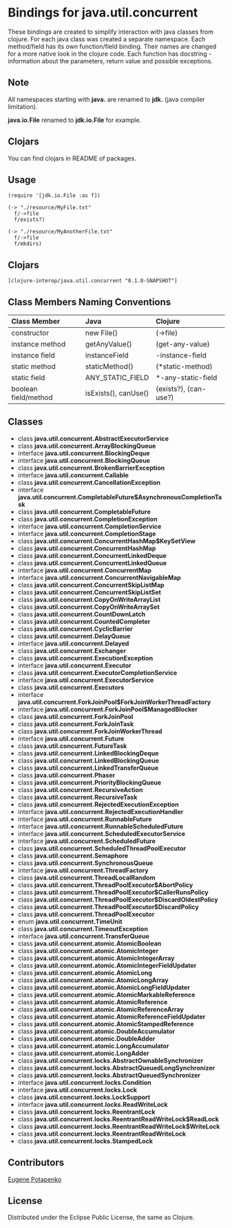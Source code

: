 # Bindings for java.util.concurrent

These bindings are created to simplify interaction with java classes from clojure.
For each java class was created a separate namespace.
Each method/field has its own function/field binding.
Their names are changed for a more native look in the clojure code. Each function has docstring - information about the parameters, return value and possible exceptions.

## Note

All namespaces starting with **java.** are renamed to **jdk.** (java compiler limitation). 

**java.io.File** renamed to **jdk.io.File** for example. 

## Clojars

You can find clojars in README of packages.

## Usage

```
(require '[jdk.io.File :as f])

(-> "./resource/MyFile.txt"
  f/->file
  f/exists?)

(-> "./resource/MyAnotherFile.txt"
  f/->file
  f/mkdirs)
```




## Clojars

```
[clojure-interop/java.util.concurrent "0.1.0-SNAPSHOT"]
```

## Class Members Naming Conventions

| Class Member | Java | Clojure |
|:--|:--|:--|
| constructor | new File() | (->file) |
| instance method | getAnyValue() | (get-any-value) |
| instance field | instanceField | -instance-field |
| static method | staticMethod() | (*static-method) |
| static field | ANY_STATIC_FIELD | *-any-static-field |
| boolean field/method | isExists(), canUse() | (exists?), (can-use?) |

## Classes

- class **java.util.concurrent.AbstractExecutorService**
- class **java.util.concurrent.ArrayBlockingQueue**
- interface **java.util.concurrent.BlockingDeque**
- interface **java.util.concurrent.BlockingQueue**
- class **java.util.concurrent.BrokenBarrierException**
- interface **java.util.concurrent.Callable**
- class **java.util.concurrent.CancellationException**
- interface **java.util.concurrent.CompletableFuture$AsynchronousCompletionTask**
- class **java.util.concurrent.CompletableFuture**
- class **java.util.concurrent.CompletionException**
- interface **java.util.concurrent.CompletionService**
- interface **java.util.concurrent.CompletionStage**
- class **java.util.concurrent.ConcurrentHashMap$KeySetView**
- class **java.util.concurrent.ConcurrentHashMap**
- class **java.util.concurrent.ConcurrentLinkedDeque**
- class **java.util.concurrent.ConcurrentLinkedQueue**
- interface **java.util.concurrent.ConcurrentMap**
- interface **java.util.concurrent.ConcurrentNavigableMap**
- class **java.util.concurrent.ConcurrentSkipListMap**
- class **java.util.concurrent.ConcurrentSkipListSet**
- class **java.util.concurrent.CopyOnWriteArrayList**
- class **java.util.concurrent.CopyOnWriteArraySet**
- class **java.util.concurrent.CountDownLatch**
- class **java.util.concurrent.CountedCompleter**
- class **java.util.concurrent.CyclicBarrier**
- class **java.util.concurrent.DelayQueue**
- interface **java.util.concurrent.Delayed**
- class **java.util.concurrent.Exchanger**
- class **java.util.concurrent.ExecutionException**
- interface **java.util.concurrent.Executor**
- class **java.util.concurrent.ExecutorCompletionService**
- interface **java.util.concurrent.ExecutorService**
- class **java.util.concurrent.Executors**
- interface **java.util.concurrent.ForkJoinPool$ForkJoinWorkerThreadFactory**
- interface **java.util.concurrent.ForkJoinPool$ManagedBlocker**
- class **java.util.concurrent.ForkJoinPool**
- class **java.util.concurrent.ForkJoinTask**
- class **java.util.concurrent.ForkJoinWorkerThread**
- interface **java.util.concurrent.Future**
- class **java.util.concurrent.FutureTask**
- class **java.util.concurrent.LinkedBlockingDeque**
- class **java.util.concurrent.LinkedBlockingQueue**
- class **java.util.concurrent.LinkedTransferQueue**
- class **java.util.concurrent.Phaser**
- class **java.util.concurrent.PriorityBlockingQueue**
- class **java.util.concurrent.RecursiveAction**
- class **java.util.concurrent.RecursiveTask**
- class **java.util.concurrent.RejectedExecutionException**
- interface **java.util.concurrent.RejectedExecutionHandler**
- interface **java.util.concurrent.RunnableFuture**
- interface **java.util.concurrent.RunnableScheduledFuture**
- interface **java.util.concurrent.ScheduledExecutorService**
- interface **java.util.concurrent.ScheduledFuture**
- class **java.util.concurrent.ScheduledThreadPoolExecutor**
- class **java.util.concurrent.Semaphore**
- class **java.util.concurrent.SynchronousQueue**
- interface **java.util.concurrent.ThreadFactory**
- class **java.util.concurrent.ThreadLocalRandom**
- class **java.util.concurrent.ThreadPoolExecutor$AbortPolicy**
- class **java.util.concurrent.ThreadPoolExecutor$CallerRunsPolicy**
- class **java.util.concurrent.ThreadPoolExecutor$DiscardOldestPolicy**
- class **java.util.concurrent.ThreadPoolExecutor$DiscardPolicy**
- class **java.util.concurrent.ThreadPoolExecutor**
- enum **java.util.concurrent.TimeUnit**
- class **java.util.concurrent.TimeoutException**
- interface **java.util.concurrent.TransferQueue**
- class **java.util.concurrent.atomic.AtomicBoolean**
- class **java.util.concurrent.atomic.AtomicInteger**
- class **java.util.concurrent.atomic.AtomicIntegerArray**
- class **java.util.concurrent.atomic.AtomicIntegerFieldUpdater**
- class **java.util.concurrent.atomic.AtomicLong**
- class **java.util.concurrent.atomic.AtomicLongArray**
- class **java.util.concurrent.atomic.AtomicLongFieldUpdater**
- class **java.util.concurrent.atomic.AtomicMarkableReference**
- class **java.util.concurrent.atomic.AtomicReference**
- class **java.util.concurrent.atomic.AtomicReferenceArray**
- class **java.util.concurrent.atomic.AtomicReferenceFieldUpdater**
- class **java.util.concurrent.atomic.AtomicStampedReference**
- class **java.util.concurrent.atomic.DoubleAccumulator**
- class **java.util.concurrent.atomic.DoubleAdder**
- class **java.util.concurrent.atomic.LongAccumulator**
- class **java.util.concurrent.atomic.LongAdder**
- class **java.util.concurrent.locks.AbstractOwnableSynchronizer**
- class **java.util.concurrent.locks.AbstractQueuedLongSynchronizer**
- class **java.util.concurrent.locks.AbstractQueuedSynchronizer**
- interface **java.util.concurrent.locks.Condition**
- interface **java.util.concurrent.locks.Lock**
- class **java.util.concurrent.locks.LockSupport**
- interface **java.util.concurrent.locks.ReadWriteLock**
- class **java.util.concurrent.locks.ReentrantLock**
- class **java.util.concurrent.locks.ReentrantReadWriteLock$ReadLock**
- class **java.util.concurrent.locks.ReentrantReadWriteLock$WriteLock**
- class **java.util.concurrent.locks.ReentrantReadWriteLock**
- class **java.util.concurrent.locks.StampedLock**

## Contributors

[Eugene Potapenko](https://github.com/potapenko/)

## License

Distributed under the Eclipse Public License, the same as Clojure.
